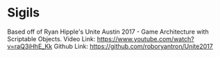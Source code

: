 # Sigils
Based off of Ryan Hipple's Unite Austin 2017 - Game Architecture with Scriptable Objects.
Video Link: https://www.youtube.com/watch?v=raQ3iHhE_Kk
Github Link: https://github.com/roboryantron/Unite2017